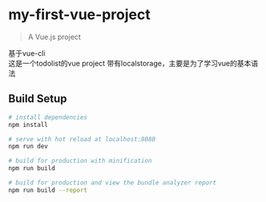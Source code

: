 
# my-first-vue-project

> A Vue.js project
> 
基于vue-cli<br>
这是一个todolist的vue project
带有localstorage，主要是为了学习vue的基本语法

## Build Setup

``` bash
# install dependencies
npm install

# serve with hot reload at localhost:8080
npm run dev

# build for production with minification
npm run build

# build for production and view the bundle analyzer report
npm run build --report
```

